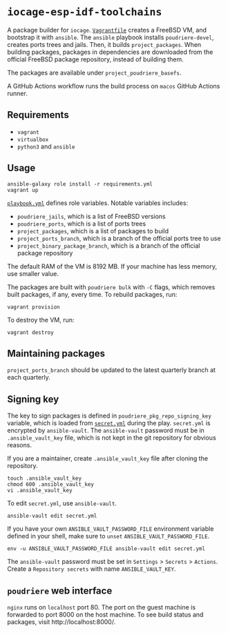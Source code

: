 # `iocage-esp-idf-toolchains`

A package builder for `iocage`. [`Vagrantfile`](Vagrantfile) creates a FreeBSD
VM, and bootstrap it with `ansible`. The `ansible` playbook installs
`poudriere-devel`, creates ports trees and jails. Then, it builds
`project_packages`. When building packages, packages in dependencies are
downloaded from the official FreeBSD package repository, instead of building
them.

The packages are available under `project_poudriere_basefs`.

A GitHub Actions workflow runs the build process on `macos` GitHub Actions
runner.

## Requirements

* `vagrant`
* `virtualbox`
* `python3` and `ansible`

## Usage

```console
ansible-galaxy role install -r requirements.yml
vagrant up
```

[`playbook.yml`](playbook.yml) defines role variables. Notable variables
includes:

* `poudriere_jails`, which is a list of FreeBSD versions
* `poudriere_ports`, which is a list of ports trees
* `project_packages`, which is a list of packages to build
* `project_ports_branch`, which is a branch of the official ports tree to
  use
* `project_binary_package_branch`, which is a branch of the official package
  repository

The default RAM of the VM is 8192 MB. If your machine has less memory, use
smaller value.

The packages are built with `poudriere bulk` with `-C` flags, which removes
built packages, if any, every time. To rebuild packages, run:

```console
vagrant provision
```

To destroy the VM, run:

```console
vagrant destroy
```

## Maintaining packages

`project_ports_branch` should be updated to the latest quarterly branch at
each quarterly.

## Signing key

The key to sign packages is defined in `poudriere_pkg_repo_signing_key`
variable, which is loaded from [`secret.yml`](secret.yml) during the play.
`secret.yml` is encrypted by `ansible-vault`. The `ansible-vault` password
must be in `.ansible_vault_key` file, which is not kept in the git repository
for obvious reasons.

If you are a maintainer, create `.ansible_vault_key` file after cloning the
repository.

```console
touch .ansible_vault_key
chmod 600 .ansible_vault_key
vi .ansible_vault_key
```

To edit `secret.yml`, use `ansible-vault`.

```console
ansible-vault edit secret.yml
```

If you have your own `ANSIBLE_VAULT_PASSWORD_FILE` environment variable
defined in your shell, make sure to `unset` `ANSIBLE_VAULT_PASSWORD_FILE`.

```console
env -u ANSIBLE_VAULT_PASSWORD_FILE ansible-vault edit secret.yml
```

The `ansible-vault` password must be set in `Settings` > `Secrets` >
`Actions`. Create a `Repository secrets` with name `ANSIBLE_VAULT_KEY`.

## `poudriere` web interface

`nginx` runs on `localhost` port 80. The port on the guest machine is
forwarded to port 8000 on the host machine. To see build status and packages,
visit http://localhost:8000/.
